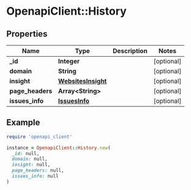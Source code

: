 # OpenapiClient::History

## Properties

| Name | Type | Description | Notes |
| ---- | ---- | ----------- | ----- |
| **_id** | **Integer** |  | [optional] |
| **domain** | **String** |  | [optional] |
| **insight** | [**WebsitesInsight**](WebsitesInsight.md) |  | [optional] |
| **page_headers** | **Array&lt;String&gt;** |  | [optional] |
| **issues_info** | [**IssuesInfo**](IssuesInfo.md) |  | [optional] |

## Example

```ruby
require 'openapi_client'

instance = OpenapiClient::History.new(
  _id: null,
  domain: null,
  insight: null,
  page_headers: null,
  issues_info: null
)
```


